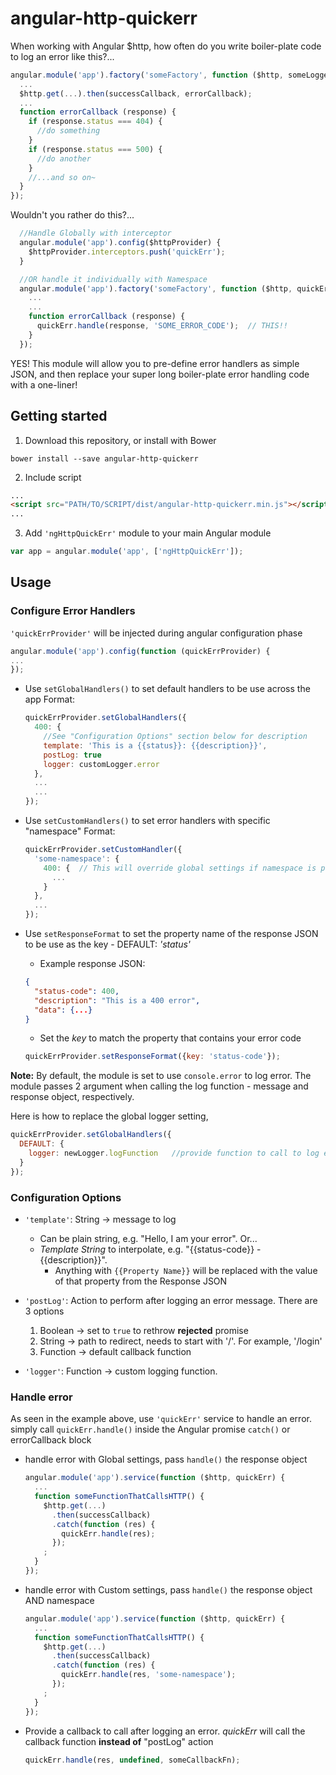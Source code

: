 # angular-http-quickerr
When working with Angular $http, how often do you write boiler-plate code to log an error like this?...
```javascript
angular.module('app').factory('someFactory', function ($http, someLogger) {
  ...
  $http.get(...).then(successCallback, errorCallback);
  ...
  function errorCallback (response) {
    if (response.status === 404) {
      //do something
    }
    if (response.status === 500) {
      //do another
    }
    //...and so on~
  }
});
```
Wouldn't you rather do this?...
```javascript
  //Handle Globally with interceptor
  angular.module('app').config($httpProvider) {
    $httpProvider.interceptors.push('quickErr');
  }

  //OR handle it individually with Namespace
  angular.module('app').factory('someFactory', function ($http, quickErr) {
    ...
    ...
    function errorCallback (response) {
      quickErr.handle(response, 'SOME_ERROR_CODE');  // THIS!!
    }
  });
```

YES! This module will allow you to pre-define error handlers as simple JSON, and then replace your super long boiler-plate error handling code with a one-liner!

## Getting started

1) Download this repository, or install with Bower

```
bower install --save angular-http-quickerr
```

2) Include script
```html
...
<script src="PATH/TO/SCRIPT/dist/angular-http-quickerr.min.js"></script>
...
```

3) Add `'ngHttpQuickErr'` module to your main Angular module
```javascript
var app = angular.module('app', ['ngHttpQuickErr']);
```


## Usage
### Configure Error Handlers

`'quickErrProvider'` will be injected during angular configuration phase
```javascript
angular.module('app').config(function (quickErrProvider) {
...
});
```

- Use `setGlobalHandlers()` to set default handlers to be use across the app
  Format:
    ```javascript
    quickErrProvider.setGlobalHandlers({
      400: {
        //See "Configuration Options" section below for description
        template: 'This is a {{status}}: {{description}}',
        postLog: true
        logger: customLogger.error
      },
      ...
      ...
    });
    ```

- Use `setCustomHandlers()` to set error handlers with specific "namespace"
  Format:
    ```javascript
    quickErrProvider.setCustomHandler({
      'some-namespace': {
        400: {  // This will override global settings if namespace is provided during error handling
          ...
        }
      },
      ...
    });
    ```

- Use `setResponseFormat` to set the property name of the response JSON to be use as the key - DEFAULT: *'status'*
  -  Example response JSON:
    ```json
    {
      "status-code": 400,
      "description": "This is a 400 error",
      "data": {...}
    }
    ```
  -  Set the *key* to match the property that contains your error code
    ```javascript
    quickErrProvider.setResponseFormat({key: 'status-code'});
    ```

**Note:**
By default, the module is set to use `console.error` to log error. The module passes 2 argument when calling the log function - message and response object, respectively. 

Here is how to replace the global logger setting,
```javascript
quickErrProvider.setGlobalHandlers({
  DEFAULT: {
    logger: newLogger.logFunction   //provide function to call to log error
  }
});
```


### Configuration Options

- `'template'`: String -> message to log
  - Can be plain string, e.g. "Hello, I am your error". Or...
  - *Template String* to interpolate, e.g. "{{status-code}} - {{description}}". 
    - Anything with `{{Property Name}}` will be replaced with the value of that property from the Response JSON
  
- `'postLog'`: Action to perform after logging an error message. There are 3 options
  1. Boolean -> set to `true` to rethrow **rejected** promise
  2. String -> path to redirect, needs to start with '/'. For example, '/login'
  3. Function -> default callback function

- `'logger'`: Function -> custom logging function.


### Handle error

As seen in the example above, use `'quickErr'` service to handle an error. simply call `quickErr.handle()` inside the Angular promise `catch()` or errorCallback block

- handle error with Global settings, pass `handle()` the response object
    ```javascript
    angular.module('app').service(function ($http, quickErr) {
      ...
      function someFunctionThatCallsHTTP() {
        $http.get(...)
          .then(successCallback)
          .catch(function (res) {
            quickErr.handle(res);
          });
        ;
      }
    });
    ```

- handle error with Custom settings, pass `handle()` the response object AND namespace
    ```javascript
    angular.module('app').service(function ($http, quickErr) {
      ...
      function someFunctionThatCallsHTTP() {
        $http.get(...)
          .then(successCallback)
          .catch(function (res) {
            quickErr.handle(res, 'some-namespace');
          });
        ;
      }
    });
    ```

- Provide a callback to call after logging an error. *quickErr* will call the callback function **instead of** "postLog" action
    ```javascript
    quickErr.handle(res, undefined, someCallbackFn);
    ```
